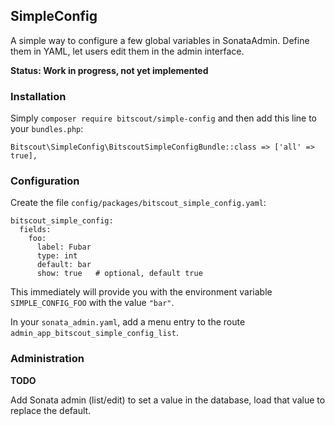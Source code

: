 ## SimpleConfig

A simple way to configure a few global variables in SonataAdmin.
Define them in YAML, let users edit them in the admin interface.

__Status: Work in progress, not yet implemented__

### Installation

Simply `composer require bitscout/simple-config` and then add this line to your `bundles.php`:

```
Bitscout\SimpleConfig\BitscoutSimpleConfigBundle::class => ['all' => true],
```

### Configuration

Create the file `config/packages/bitscout_simple_config.yaml`:

```
bitscout_simple_config:
  fields:
    foo:
      label: Fubar
      type: int
      default: bar
      show: true   # optional, default true
```

This immediately will provide you with the environment variable `SIMPLE_CONFIG_FOO` 
with the value `"bar"`.

In your `sonata_admin.yaml`, add a menu entry to the route `admin_app_bitscout_simple_config_list`.

### Administration

__TODO__

Add Sonata admin (list/edit) to set a value in the database, load that value to replace the default.
